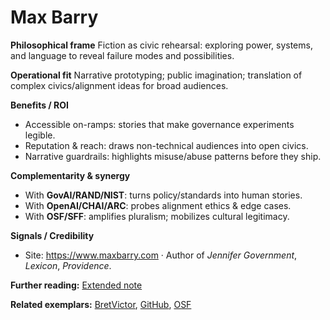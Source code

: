 # Max Barry

**Philosophical frame**
Fiction as civic rehearsal: exploring power, systems, and language to reveal failure modes and possibilities.

**Operational fit**
Narrative prototyping; public imagination; translation of complex civics/alignment ideas for broad audiences.

**Benefits / ROI**
- Accessible on-ramps: stories that make governance experiments legible.
- Reputation & reach: draws non-technical audiences into open civics.
- Narrative guardrails: highlights misuse/abuse patterns before they ship.

**Complementarity & synergy**
- With **GovAI/RAND/NIST**: turns policy/standards into human stories.
- With **OpenAI/CHAI/ARC**: probes alignment ethics & edge cases.
- With **OSF/SFF**: amplifies pluralism; mobilizes cultural legitimacy.

**Signals / Credibility**
- Site: https://www.maxbarry.com  ·  Author of *Jennifer Government*, *Lexicon*, *Providence*.


**Further reading:** [Extended note](/funders/extended/MaxBarry.md)


**Related exemplars:** [BretVictor](/funders/BretVictor.md), [GitHub](/funders/GitHub.md), [OSF](/funders/OSF.md)
